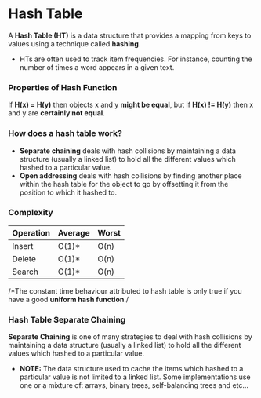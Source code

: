 # Hash Table
A **Hash Table (HT)** is a data structure that provides a mapping from keys to values using a technique called **hashing**.

- HTs are often used to track item frequencies. For instance, counting the number of times a word appears in a given text.

### Properties of Hash Function
If **H(x) = H(y)** then objects x and y **might be equal**, but if **H(x) != H(y)** then x and y are **certainly not equal**.

### How does a hash table work?
- **Separate chaining** deals with hash collisions by maintaining a data structure (usually a linked list) to hold all the different values which hashed to a particular value.
- **Open addressing** deals with hash collisions by finding another place within the hash table for the object to go by offsetting it from the position to which it hashed to.

### Complexity

| Operation | Average | Worst |
|-----------|---------|-------|
| Insert    | O(1)*   | O(n)  |
| Delete    | O(1)*   | O(n)  |
| Search    | O(1)*   | O(n)  |
/*The constant time behaviour attributed to hash table is only true if you have a good **uniform hash function**./

### Hash Table Separate Chaining
**Separate Chaining** is one of many strategies to deal with hash collisions by maintaining a data structure (usually a linked list) to hold all the different values which hashed to a particular value.

- **NOTE:** The data structure used to cache the items which hashed to a particular value is not limited to a linked list. Some implementations use one or a mixture of: arrays, binary trees, self-balancing trees and etc...

